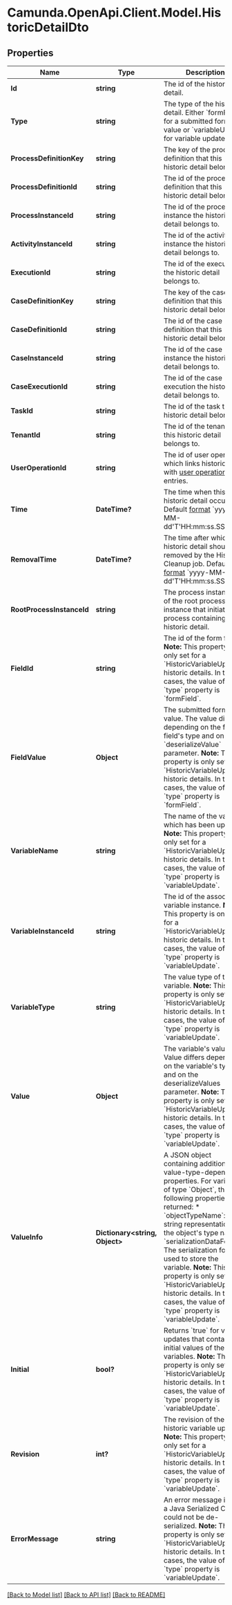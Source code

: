 # Camunda.OpenApi.Client.Model.HistoricDetailDto

## Properties

Name | Type | Description | Notes
------------ | ------------- | ------------- | -------------
**Id** | **string** | The id of the historic detail. | [optional] 
**Type** | **string** | The type of the historic detail. Either &#x60;formField&#x60; for a submitted form field value or &#x60;variableUpdate&#x60; for variable updates. | [optional] 
**ProcessDefinitionKey** | **string** | The key of the process definition that this historic detail belongs to. | [optional] 
**ProcessDefinitionId** | **string** | The id of the process definition that this historic detail belongs to. | [optional] 
**ProcessInstanceId** | **string** | The id of the process instance the historic detail belongs to. | [optional] 
**ActivityInstanceId** | **string** | The id of the activity instance the historic detail belongs to. | [optional] 
**ExecutionId** | **string** | The id of the execution the historic detail belongs to. | [optional] 
**CaseDefinitionKey** | **string** | The key of the case definition that this historic detail belongs to. | [optional] 
**CaseDefinitionId** | **string** | The id of the case definition that this historic detail belongs to. | [optional] 
**CaseInstanceId** | **string** | The id of the case instance the historic detail belongs to. | [optional] 
**CaseExecutionId** | **string** | The id of the case execution the historic detail belongs to. | [optional] 
**TaskId** | **string** | The id of the task the historic detail belongs to. | [optional] 
**TenantId** | **string** | The id of the tenant that this historic detail belongs to. | [optional] 
**UserOperationId** | **string** | The id of user operation which links historic detail with [user operation log](https://docs.camunda.org/manual/7.17/reference/rest/history/user-operation-log/) entries. | [optional] 
**Time** | **DateTime?** | The time when this historic detail occurred. Default [format](https://docs.camunda.org/manual/7.17/reference/rest/overview/date-format/) &#x60;yyyy-MM-dd&#39;T&#39;HH:mm:ss.SSSZ&#x60;. | [optional] 
**RemovalTime** | **DateTime?** | The time after which the historic detail should be removed by the History Cleanup job. Default [format](https://docs.camunda.org/manual/7.17/reference/rest/overview/date-format/) &#x60;yyyy-MM-dd&#39;T&#39;HH:mm:ss.SSSZ&#x60;. | [optional] 
**RootProcessInstanceId** | **string** | The process instance id of the root process instance that initiated the process containing this historic detail. | [optional] 
**FieldId** | **string** | The id of the form field.  **Note:** This property is only set for a &#x60;HistoricVariableUpdate&#x60; historic details. In these cases, the value of the &#x60;type&#x60; property is &#x60;formField&#x60;. | [optional] 
**FieldValue** | **Object** | The submitted form field value. The value differs depending on the form field&#39;s type and on the &#x60;deserializeValue&#x60; parameter.  **Note:** This property is only set for a &#x60;HistoricVariableUpdate&#x60; historic details. In these cases, the value of the &#x60;type&#x60; property is &#x60;formField&#x60;. | [optional] 
**VariableName** | **string** | The name of the variable which has been updated.  **Note:** This property is only set for a &#x60;HistoricVariableUpdate&#x60; historic details. In these cases, the value of the &#x60;type&#x60; property is &#x60;variableUpdate&#x60;. | [optional] 
**VariableInstanceId** | **string** | The id of the associated variable instance.  **Note:** This property is only set for a &#x60;HistoricVariableUpdate&#x60; historic details. In these cases, the value of the &#x60;type&#x60; property is &#x60;variableUpdate&#x60;. | [optional] 
**VariableType** | **string** | The value type of the variable.  **Note:** This property is only set for a &#x60;HistoricVariableUpdate&#x60; historic details. In these cases, the value of the &#x60;type&#x60; property is &#x60;variableUpdate&#x60;. | [optional] 
**Value** | **Object** | The variable&#39;s value. Value differs depending on the variable&#39;s type and on the deserializeValues parameter.  **Note:** This property is only set for a &#x60;HistoricVariableUpdate&#x60; historic details. In these cases, the value of the &#x60;type&#x60; property is &#x60;variableUpdate&#x60;. | [optional] 
**ValueInfo** | **Dictionary&lt;string, Object&gt;** | A JSON object containing additional, value-type-dependent properties. For variables of type &#x60;Object&#x60;, the following properties are returned:  * &#x60;objectTypeName&#x60;: A string representation of the object&#39;s type name. * &#x60;serializationDataFormat&#x60;: The serialization format used to store the variable.  **Note:** This property is only set for a &#x60;HistoricVariableUpdate&#x60; historic details. In these cases, the value of the &#x60;type&#x60; property is &#x60;variableUpdate&#x60;. | [optional] 
**Initial** | **bool?** | Returns &#x60;true&#x60; for variable updates that contains the initial values of the variables.  **Note:** This property is only set for a &#x60;HistoricVariableUpdate&#x60; historic details. In these cases, the value of the &#x60;type&#x60; property is &#x60;variableUpdate&#x60;. | [optional] 
**Revision** | **int?** | The revision of the historic variable update.  **Note:** This property is only set for a &#x60;HistoricVariableUpdate&#x60; historic details. In these cases, the value of the &#x60;type&#x60; property is &#x60;variableUpdate&#x60;. | [optional] 
**ErrorMessage** | **string** | An error message in case a Java Serialized Object could not be de-serialized.  **Note:** This property is only set for a &#x60;HistoricVariableUpdate&#x60; historic details. In these cases, the value of the &#x60;type&#x60; property is &#x60;variableUpdate&#x60;. | [optional] 

[[Back to Model list]](../README.md#documentation-for-models) [[Back to API list]](../README.md#documentation-for-api-endpoints) [[Back to README]](../README.md)

